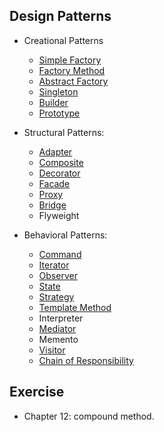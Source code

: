 ## Design Patterns

- Creational Patterns 
  - [Simple Factory](simple-factory.md)
  - [Factory Method](factory-method.md)
  - [Abstract Factory](abstract-factory.md)
  - [Singleton](singleton.md)
  - [Builder](builder.md)
  - [Prototype](prototype.md)
  
- Structural Patterns:
  - [Adapter](adapter.md)
  - [Composite](composite.md)
  - [Decorator](decorator.md)
  - [Facade](facade.md)
  - [Proxy](proxy.md)
  - [Bridge](bridge.md)
  - Flyweight
  
- Behavioral Patterns:
  - [Command](command.md)
  - [Iterator](iterator.md)
  - [Observer](observer.md)
  - [State](state.md)
  - [Strategy](strategy.md)
  - [Template Method](template-method.md)
  - Interpreter
  - [Mediator](mediator.md)
  - Memento
  - [Visitor](visitor.md)
  - [Chain of Responsibility](chain-of-responsibility.md)

## Exercise
- Chapter 12: compound method.
